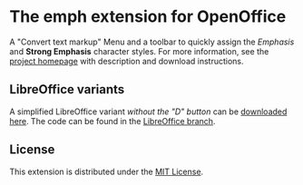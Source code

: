 # The emph extension for OpenOffice

A "Convert text markup" Menu and a toolbar to quickly assign the  _Emphasis_  and  __Strong Emphasis__  character styles. 
For more information, see the [project homepage](https://peter88213.github.io/emph) with description and download instructions.

## LibreOffice variants

A simplified LibreOffice variant  _without the "D" button_  can be [downloaded here](https://github.com/peter88213/emph/releases/download/v1.2.2/emph-L-1.2.2.oxt). The code can be found in the [LibreOffice branch](https://github.com/peter88213/emph/tree/LibreOffice).

## License

This extension is distributed under the [MIT License](http://www.opensource.org/licenses/mit-license.php).
